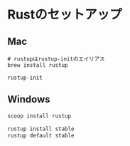 # Rustのセットアップ

## Mac
```shell
# rustupはrustup-initのエイリアス
brew install rustup

rustup-init
```

## Windows
```powershell
scoop install rustup

rustup install stable
rustup default stable
```
